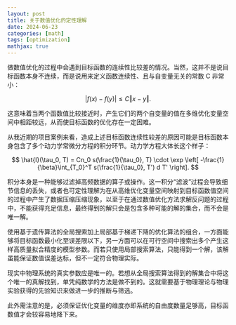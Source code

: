 ```yaml
---
layout: post
title: 关于数值优化的定性理解
date: 2024-06-23
categories: [math]
tags: [optimization]
mathjax: true
---
```


做数值优化的过程中会遇到目标函数的连续性比较差的情况。当然，这并不是说目标函数本身不连续，而是说用来定义函数连续性、且与自变量无关的常数 C 非常小：

$$
\vert f(x) - f(y) \vert \leq C \Vert x - y \Vert.
$$

这意味着当两个函数值比较接近时，产生它们的两个自变量的值在多维优化变量空间中相距较远，从而使目标函数的优化存在一定困难。

从我近期的项目案例来看，造成上述目标函数连续性较差的原因可能是目标函数本身包含了多个动力学常微分方程的积分环节。动力学方程大体长这个样子：

$$
\hat{I}(\tau_0, T) = Cn_0 s(\frac{1}{\tau_0}, T) \cdot \exp \left[ -\frac{1}{\beta}\int_{T_0}^T s(\frac{1}{\tau_0}, T') d T' \right].
$$

积分本身是一种能够过滤掉高频数据的算子或操作。这一积分“滤波”过程会导致细节信息的丢失，或者也可定性理解为在从高维优化变量空间映射到目标函数值空间的过程中产生了数据压缩压缩现象，以至于在通过数值优化方法求解反问题的过程中，不能获得充足信息，最终得到的解只会是包含多种可能的解的集合，而不会是唯一解。

使用基于遗传算法的全局搜索加上局部基于梯递下降的优化算法的组合，一方面能够将目标函数最小化至误差限以下，另一方面可以在可行空间中搜索出多个产生这样高质量拟合精度的模型参数。而若只使用局部搜索算法，只能得到一个解，该解虽能保证数值误差达标，但不一定符合物理实际。

现实中物理系统的真实参数应是唯一的。若想从全局搜索算法得到的解集合中将这个唯一的真解找到，单凭纯数学的方法是做不到的。这就需要基于物理理论与物理实验获得的先验知识来做进一步的推断与筛选。

此外需注意的是，必须保证优化变量的维度亦即系统的自由度数量足够高，目标函数值才会较容易地降下来。
